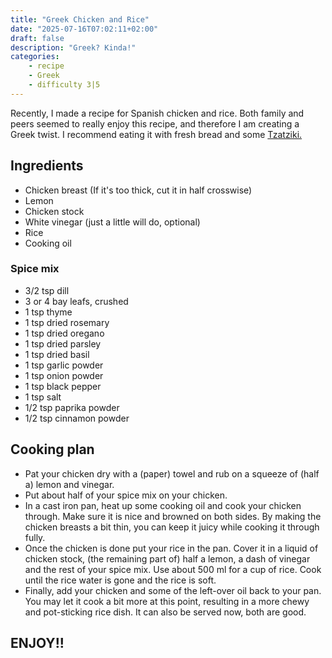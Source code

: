 ```yaml
---
title: "Greek Chicken and Rice"
date: "2025-07-16T07:02:11+02:00"
draft: false
description: "Greek? Kinda!"
categories: 
    - recipe
    - Greek
    - difficulty 3|5
---
```


Recently, I made a recipe for Spanish chicken and rice. Both family and peers seemed to really enjoy this recipe, and therefore I am creating a Greek twist. I recommend eating it with fresh bread and some [Tzatziki.](https://paulstapel.com/recipes/tzatziki/)

## Ingredients
- Chicken breast (If it's too thick, cut it in half crosswise)
- Lemon
- Chicken stock
- White vinegar (just a little will do, optional)
- Rice
- Cooking oil

### Spice mix
- 3/2 tsp dill
- 3 or 4 bay leafs, crushed
- 1 tsp thyme
- 1 tsp dried rosemary
- 1 tsp dried oregano
- 1 tsp dried parsley
- 1 tsp dried basil
- 1 tsp garlic powder
- 1 tsp onion powder
- 1 tsp black pepper
- 1 tsp salt
- 1/2 tsp paprika powder
- 1/2 tsp cinnamon powder

## Cooking plan
- Pat your chicken dry with a (paper) towel and rub on a squeeze of (half a) lemon and vinegar. 
- Put about half of your spice mix on your chicken. 
- In a cast iron pan, heat up some cooking oil and cook your chicken through. Make sure it is nice and browned on both sides. By making the chicken breasts a bit thin, you can keep it juicy while cooking it through fully. 
- Once the chicken is done put your rice in the pan. Cover it in a liquid of chicken stock, (the remaining part of) half a lemon, a dash of vinegar and the rest of your spice mix. Use about 500 ml for a cup of rice. Cook until the rice water is gone and the rice is soft. 
- Finally, add your chicken and some of the left-over oil back to your pan. You may let it cook a bit more at this point, resulting in a more chewy and pot-sticking rice dish. It can also be served now, both are good. 

## ENJOY!!
